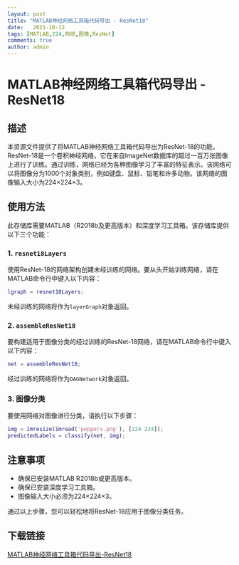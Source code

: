 ```yaml
---
layout: post
title: "MATLAB神经网络工具箱代码导出 - ResNet18"
date:   2021-10-12
tags: [MATLAB,224,网络,图像,ResNet]
comments: true
author: admin
---
```

# MATLAB神经网络工具箱代码导出 - ResNet18

## 描述

本资源文件提供了将MATLAB神经网络工具箱代码导出为ResNet-18的功能。ResNet-18是一个卷积神经网络，它在来自ImageNet数据库的超过一百万张图像上进行了训练。通过训练，网络已经为各种图像学习了丰富的特征表示。该网络可以将图像分为1000个对象类别，例如键盘、鼠标、铅笔和许多动物。该网络的图像输入大小为224×224×3。

## 使用方法

此存储库需要MATLAB（R2018b及更高版本）和深度学习工具箱。该存储库提供以下三个功能：

### 1. `resnet18Layers`

使用ResNet-18的网络架构创建未经训练的网络。要从头开始训练网络，请在MATLAB命令行中键入以下内容：

```matlab
lgraph = resnet18Layers;
```

未经训练的网络将作为`layerGraph`对象返回。

### 2. `assembleResNet18`

要构建适用于图像分类的经过训练的ResNet-18网络，请在MATLAB命令行中键入以下内容：

```matlab
net = assembleResNet18;
```

经过训练的网络将作为`DAGNetwork`对象返回。

### 3. 图像分类

要使用网络对图像进行分类，请执行以下步骤：

```matlab
img = imresize(imread('peppers.png'), [224 224]);
predictedLabels = classify(net, img);
```

## 注意事项

- 确保已安装MATLAB R2018b或更高版本。
- 确保已安装深度学习工具箱。
- 图像输入大小必须为224×224×3。

通过以上步骤，您可以轻松地将ResNet-18应用于图像分类任务。

## 下载链接

[MATLAB神经网络工具箱代码导出-ResNet18](https://pan.quark.cn/s/3bb55d387635)